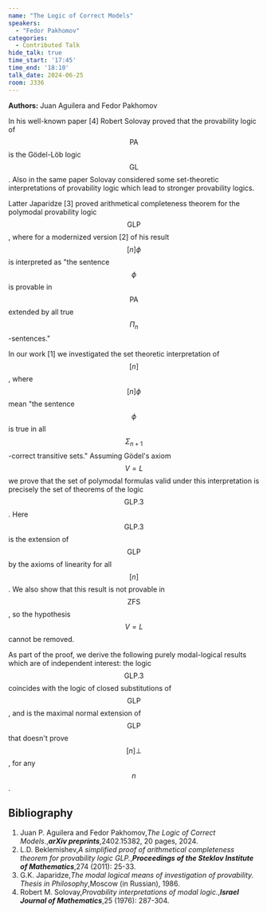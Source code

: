 ```yaml
---
name: "The Logic of Correct Models"
speakers:
  - "Fedor Pakhomov"
categories:
  - Contributed Talk
hide_talk: true
time_start: '17:45'
time_end: '18:10'
talk_date: 2024-06-25
room: J336
---
```


**Authors:** Juan Aguilera and Fedor Pakhomov












In his well-known paper [4] Robert Solovay proved that the provability logic of $$\mathsf{PA}$$ is the Gödel-Löb logic $$\mathsf{GL}$$. Also in the same paper Solovay considered some set-theoretic interpretations of provability logic which lead to stronger provability logics.

Latter Japaridze [3] proved  arithmetical completeness theorem for the polymodal provability logic $$\mathsf{GLP}$$, where for a modernized version [2] of his result $$[n]\phi$$ is interpreted as "the sentence $$\phi$$ is provable in $$\mathsf{PA}$$ extended by all true $$\Pi_n$$-sentences." 

In our work [1] we investigated the set theoretic interpretation of $$[n]$$, where $$[n]\phi$$ mean "the sentence $$\phi$$ is true in all  $$\Sigma_{n+1}$$-correct transitive sets." Assuming Gödel's axiom $$V = L$$ we prove that the set of polymodal formulas valid under this interpretation is precisely the set of theorems of the logic $$\mathsf{GLP}.3$$. Here $$\mathsf{GLP}.3$$ is the extension of $$\mathsf{GLP}$$ by the axioms of linearity for all $$[n]$$. We also show that this result is not provable in $$\mathsf{ZFS}$$, so the hypothesis $$V = L$$ cannot be removed. 

As part of the proof, we derive the following purely modal-logical results which are of independent interest: the logic $$\mathsf{GLP}.3$$ coincides with the logic of closed substitutions of $$\mathsf{GLP}$$, and is the maximal normal extension of $$\mathsf{GLP}$$ that doesn't prove $$[n]\bot$$, for any $$n$$.
## Bibliography
 1. Juan P. Aguilera and Fedor Pakhomov,_The Logic of Correct Models._,**_arXiv preprints_**,2402.15382, 20 pages, 2024.
2. L.D. Beklemishev,_A simplified proof of arithmetical completeness theorem for provability logic GLP._,**_Proceedings of the Steklov Institute of Mathematics_**,274 (2011): 25-33. 
3. G.K. Japaridze,_The modal logical means of investigation of provability. Thesis in Philosophy_,Moscow (in Russian), 1986.
4. Robert M. Solovay,_Provability interpretations of modal logic._,**_Israel Journal of Mathematics_**,25 (1976): 287-304.






